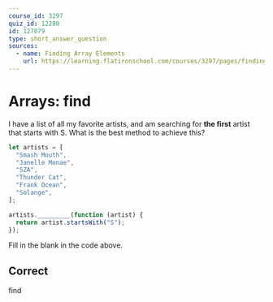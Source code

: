 ```yaml
---
course_id: 3297
quiz_id: 12280
id: 127079
type: short_answer_question
sources:
  - name: Finding Array Elements
    url: https://learning.flatironschool.com/courses/3297/pages/finding-array-elements?module_item_id=143583
---
```


# Arrays: find

I have a list of all my favorite artists, and am searching for **the first**
artist that starts with S. What is the best method to achieve this?

```javascript
let artists = [
  "Smash Mouth",
  "Janelle Monae",
  "SZA",
  "Thunder Cat",
  "Frank Ocean",
  "Solange",
];

artists._________(function (artist) {
  return artist.startsWith("S");
});
```

Fill in the blank in the code above.

## Correct

find
